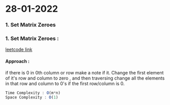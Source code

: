 #  28-01-2022

### 1. Set Matrix Zeroes 


### 1. Set Matrix Zeroes :    

   [leetcode link](https://leetcode.com/problems/set-matrix-zeroes/)
   #### Approach :
   if there is 0 in 0th column or row make a note if it.
   Change the first element of it's row and column to zero , and then traversing change all the elements in that row and column to 0's if the first row/column is 0. 
   ```js
   Time Complexity : O(m*n)
   Space Complexity : O(1)
   ````
